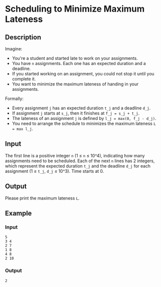 # Scheduling to Minimize Maximum Lateness

## Description

Imagine:

- You're a student and started late to work on your assignments.
- You have `n` assignments. Each one has an expected duration and a deadline.
- If you started working on an assignment, you could not stop it until you complete it.
- You want to minimize the maximum lateness of handing in your assignments.

Formally:

- Every assignment `j` has an expected duration `t_j` and a deadline `d_j`.
- If assignment `j` starts at `s_j`, then it finishes at `f_j = s_j + t_j`.
- The lateness of an assignment `j` is defined by `l_j = max(0, f_j - d_j)`.
- You need to arrange the schedule to minimizes the maximum lateness `L = max l_j`.

## Input

The first line is a positive integer `n` (1 ≤ `n` ≤ 10^4), indicating how many assignments need to be scheduled. Each of the next `n` lines has 2 integers, which represent the expected duration `t_j` and the deadline `d_j` for each assignment (1 ≤ `t_j`, `d_j` ≤ 10^3). Time starts at 0.

## Output

Please print the maximum lateness `L`.

## Example

### Input

```text
5
3 4
2 7
1 8
4 8
2 10
```

### Output

```text
2
```
